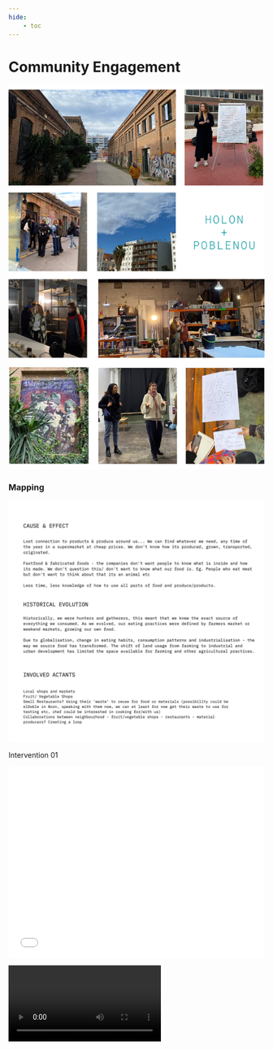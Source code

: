 ```yaml
---
hide:
    - toc
---
```


# **Community Engagement**


![](../images/Community01.png)

<h3>Mapping</h3>

![](../images/Mapping01.jpg)

Intervention 01

<div style="padding:75% 0 0 0;position:relative;"><iframe src="../files/community02.mp4" frameborder="0" allow="autoplay; fullscreen; picture-in-picture" allowfullscreen style="position:absolute;top:0;left:0;width:100%;height:100%;" title="community02.mp4"></iframe></div><script src="../files/community02.mp4"></script>

![](../files/community02.mp4)

